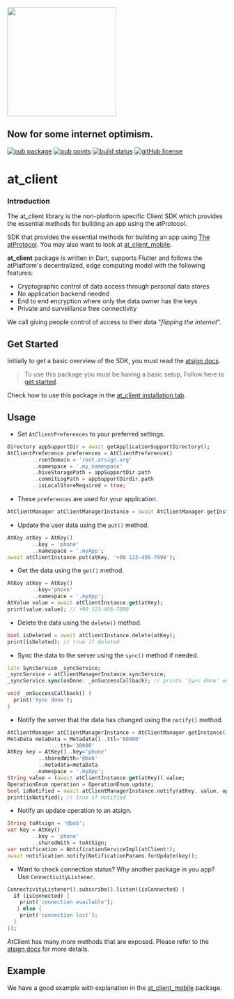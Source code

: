 <img width=250px src="https://atsign.dev/assets/img/atPlatform_logo_gray.svg?sanitize=true">

## Now for some internet optimism.

[![pub package](https://img.shields.io/pub/v/at_client)](https://pub.dev/packages/at_client) [![pub points](https://badges.bar/at_client/pub%20points)](https://pub.dev/packages/at_client/score) [![build status](https://github.com/atsign-foundation/at_client_sdk/actions/workflows/at_client_sdk.yaml/badge.svg?branch=trunk)](https://github.com/atsign-foundation/at_client_sdk/actions/workflows/at_client_sdk.yaml) [![gitHub license](https://img.shields.io/badge/license-BSD3-blue.svg)](./LICENSE)

# at_client

### Introduction

The at_client library is the non-platform specific Client SDK which provides the essential methods for building an app using the atProtocol.

SDK that provides the essential methods for building an app using [The atProtocol](https://atsign.com). You may also want to look at [at_client_mobile](https://pub.dev/packages/at_client_mobile).

**at_client** package is written in Dart, supports Flutter and follows the
atPlatform's decentralized, edge computing model with the following features: 
- Cryptographic control of data access through personal data stores
- No application backend needed
- End to end encryption where only the data owner has the keys
- Private and surveillance free connectivity

We call giving people control of access to their data "*flipping the internet*".

## Get Started

Initially to get a basic overview of the SDK, you must read the [atsign docs](https://atsign.dev/docs/overview/).

> To use this package you must be having a basic setup, Follow here to [get started](https://atsign.dev/docs/get-started/setup-your-env/).

Check how to use this package in the [at_client installation tab](https://pub.dev/packages/at_client/install).

## Usage

- Set `AtClientPreferences` to your preferred settings.

```dart
Directory appSupportDir = await getApplicationSupportDirectory();
AtClientPreference preferences = AtClientPreference()
        ..rootDomain = 'root.atsign.org'
        ..namespace = '.my_namespace'
        ..hiveStoragePath = appSupportDir.path
        ..commitLogPath = appSupportDirdir.path
        ..isLocalStoreRequired = true;
```

- These `preferences` are used for your application.

```dart
AtClientManager atClientManagerInstance = await AtClientManager.getInstance().setCurrentAtSign(atSign, AtEnv.appNamespace, preferences);
```

- Update the user data using the `put()` method.

```dart
AtKey atKey = AtKey()
        ..key = 'phone'
        ..namespace = '.myApp';
await atClientInstance.put(atKey, '+00 123-456-7890');
```

- Get the data using the `get()` method.

```dart
AtKey atKey = AtKey()
        ..key='phone'
        ..namespace = '.myApp';
AtValue value = await atClientInstance.get(atKey);
print(value.value); // +00 123-456-7890
```

- Delete the data using the `delete()` method.

```dart
bool isDeleted = await atClientInstance.delete(atKey);
print(isDeleted); // true if deleted
```

- Sync the data to the server using the `sync()` method if needed.

```dart
late SyncService _syncService;
_syncService = atClientManagerInstance.syncService;
_syncService.sync(onDone: _onSuccessCallback); // prints 'Sync done' on done.

void _onSuccessCallback() {
  print('Sync done');
}
```

- Notify the server that the data has changed using the `notify()` method.

```dart
AtClientManager atClientManagerInstance = AtClientManager.getInstance();
MetaData metaData = Metadata()..ttl='60000'
               ..ttb='30000'
AtKey key = AtKey()..key='phone'
          ..sharedWith='@bob'
          ..metadata=metaData
        ..namespace = '.myApp';
String value = (await atClientInstance.get(atKey)).value;
OperationEnum operation = OperationEnum.update;
bool isNotified = await atClientManagerInstance.notify(atKey, value, operation);
print(isNotified); // true if notified
```

- Notify an update operation to an atsign.

```dart
String toAtsign = '@bob';
var key = AtKey()
        ..key = 'phone'
        ..sharedWith = toAtSign;
var notification = NotificationServiceImpl(atClient!);
await notification.notify(NotificationParams.forUpdate(key));
```

- Want to check connection status? Why another package in you app? Use `ConnectivityListener`.

```dart
ConnectivityListener().subscribe().listen((isConnected) {
  if (isConnected) {
    print('connection available');
   } else {
    print('connection lost');
  }
});
```

AtClient has many more methods that are exposed. Please refer to the [atsign docs](https://atsign.dev/docs/overview/) for more details.


## Example

We have a good example with explanation in the [at_client_mobile](https://pub.dev/packages/at_client_mobile/example) package.